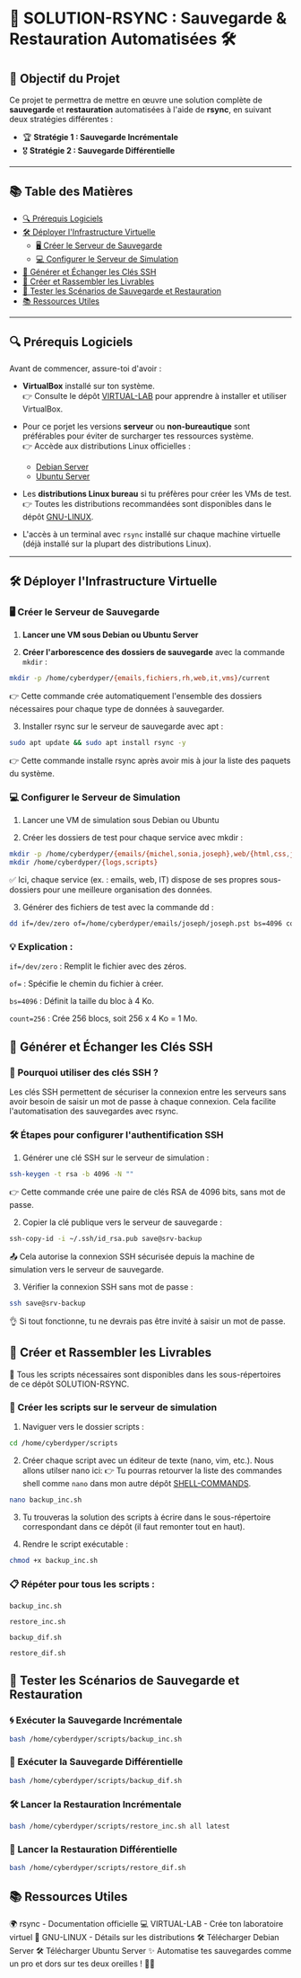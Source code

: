 # 🚀 **SOLUTION-RSYNC : Sauvegarde & Restauration Automatisées** 🛠️

## 🎯 **Objectif du Projet**
Ce projet te permettra de mettre en œuvre une solution complète de **sauvegarde** et **restauration** automatisées à l'aide de **rsync**, en suivant deux stratégies différentes :

- 🏆 **Stratégie 1 : Sauvegarde Incrémentale**
- 🎖️ **Stratégie 2 : Sauvegarde Différentielle**

---

## 📚 **Table des Matières**

- [🔍 Prérequis Logiciels](#-prérequis-logiciels)
- [🛠️ Déployer l'Infrastructure Virtuelle](#️-déployer-linfrastructure-virtuelle)
  - [🖥️ Créer le Serveur de Sauvegarde](#-créer-le-serveur-de-sauvegarde)
  - [💻 Configurer le Serveur de Simulation](#-configurer-le-serveur-de-simulation)
- [🔐 Générer et Échanger les Clés SSH](#-générer-et-échanger-les-clés-ssh)
- [📜 Créer et Rassembler les Livrables](#-créer-et-rassembler-les-livrables)
- [🧪 Tester les Scénarios de Sauvegarde et Restauration](#-tester-les-scénarios-de-sauvegarde-et-restauration)
- [📚 Ressources Utiles](#-ressources-utiles)

---

## 🔍 **Prérequis Logiciels**

Avant de commencer, assure-toi d'avoir :

- **VirtualBox** installé sur ton système.  
  👉 Consulte le dépôt [VIRTUAL-LAB](https://github.com/ton-compte/VIRTUAL-LAB) pour apprendre à installer et utiliser VirtualBox.

- Pour ce porjet les versions **serveur** ou **non-bureautique** sont préférables pour éviter de surcharger tes ressources système.  
  👉 Accède aux distributions Linux officielles :  
  - [Debian Server](https://www.debian.org/distrib)  
  - [Ubuntu Server](https://ubuntu.com/download/server)
 
- Les **distributions Linux bureau** si tu préfères pour créer les VMs de test.  
  👉 Toutes les distributions recommandées sont disponibles dans le dépôt [GNU-LINUX](https://github.com/ton-compte/GNU-LINUX).

  
- L'accès à un terminal avec `rsync` installé sur chaque machine virtuelle (déjà installé sur la plupart des distributions Linux).

---

## 🛠️ **Déployer l'Infrastructure Virtuelle**

### 🖥️ **Créer le Serveur de Sauvegarde**

1. **Lancer une VM sous Debian ou Ubuntu Server**  

2. **Créer l'arborescence des dossiers de sauvegarde** avec la commande `mkdir` :

```bash
mkdir -p /home/cyberdyper/{emails,fichiers,rh,web,it,vms}/current
```

👉 Cette commande crée automatiquement l'ensemble des dossiers nécessaires pour chaque type de données à sauvegarder.

3. Installer rsync sur le serveur de sauvegarde avec apt :
```bash
sudo apt update && sudo apt install rsync -y
```

👉 Cette commande installe rsync après avoir mis à jour la liste des paquets du système.


### 💻 Configurer le Serveur de Simulation

1. Lancer une VM de simulation sous Debian ou Ubuntu

2. Créer les dossiers de test pour chaque service avec mkdir :
```bash
mkdir -p /home/cyberdyper/{emails/{michel,sonia,joseph},web/{html,css,js,image},it/{client,finance,marketing},fichiers/{ppt,pdf,txt},rh/{bulletins,contrats,conges}}
mkdir /home/cyberdyper/{logs,scripts}
```

✅ Ici, chaque service (ex. : emails, web, IT) dispose de ses propres sous-dossiers pour une meilleure organisation des données.

3. Générer des fichiers de test avec la commande dd :
```bash
dd if=/dev/zero of=/home/cyberdyper/emails/joseph/joseph.pst bs=4096 count=256
```

### 💡 Explication :

`if=/dev/zero` : Remplit le fichier avec des zéros.

`of=` : Spécifie le chemin du fichier à créer.

`bs=4096` : Définit la taille du bloc à 4 Ko.

`count=256` : Crée 256 blocs, soit 256 x 4 Ko = 1 Mo.

## 🔐 Générer et Échanger les Clés SSH

### 🔑 Pourquoi utiliser des clés SSH ?

Les clés SSH permettent de sécuriser la connexion entre les serveurs sans avoir besoin de saisir un mot de passe à chaque connexion.
Cela facilite l'automatisation des sauvegardes avec rsync.

### 🛠️ Étapes pour configurer l'authentification SSH

1. Générer une clé SSH sur le serveur de simulation :
```bash
ssh-keygen -t rsa -b 4096 -N ""
```

👉 Cette commande crée une paire de clés RSA de 4096 bits, sans mot de passe.

2. Copier la clé publique vers le serveur de sauvegarde :
```bash
ssh-copy-id -i ~/.ssh/id_rsa.pub save@srv-backup
```

📤 Cela autorise la connexion SSH sécurisée depuis la machine de simulation vers le serveur de sauvegarde.

3. Vérifier la connexion SSH sans mot de passe :
```bash
ssh save@srv-backup
```

👌 Si tout fonctionne, tu ne devrais pas être invité à saisir un mot de passe.

## 📜 Créer et Rassembler les Livrables

📁 Tous les scripts nécessaires sont disponibles dans les sous-répertoires de ce dépôt SOLUTION-RSYNC.

### 📑 Créer les scripts sur le serveur de simulation

1. Naviguer vers le dossier scripts :
```bash
cd /home/cyberdyper/scripts
```

2. Créer chaque script avec un éditeur de texte (nano, vim, etc.). Nous allons utilser nano ici:
  👉 Tu pourras retourver la liste des commandes shell comme `nano` dans mon autre dépôt [SHELL-COMMANDS](https://github.com/cyber-dyper/SHELL-COMMANDS).
```bash
nano backup_inc.sh
```

3. Tu trouveras la solution des scripts à écrire dans le sous-répertoire correspondant dans ce dépôt (il faut remonter tout en haut).

4. Rendre le script exécutable :
```bash
chmod +x backup_inc.sh
```
### 📋 Répéter pour tous les scripts :

`backup_inc.sh`

`restore_inc.sh`

`backup_dif.sh`

`restore_dif.sh`

## 🧪 Tester les Scénarios de Sauvegarde et Restauration

### 🌀 Exécuter la Sauvegarde Incrémentale
```bash
bash /home/cyberdyper/scripts/backup_inc.sh
```
### 🔄 Exécuter la Sauvegarde Différentielle
```bash
bash /home/cyberdyper/scripts/backup_dif.sh
```
### 🛠️ Lancer la Restauration Incrémentale
```bash
bash /home/cyberdyper/scripts/restore_inc.sh all latest
```
### 💽 Lancer la Restauration Différentielle
```bash
bash /home/cyberdyper/scripts/restore_dif.sh
```
## 📚 Ressources Utiles

🌍 rsync - Documentation officielle
💻 VIRTUAL-LAB - Crée ton laboratoire virtuel
📁 GNU-LINUX - Détails sur les distributions
🛠️ Télécharger Debian Server
🛠️ Télécharger Ubuntu Server
✨ Automatise tes sauvegardes comme un pro et dors sur tes deux oreilles ! 🚀😊
